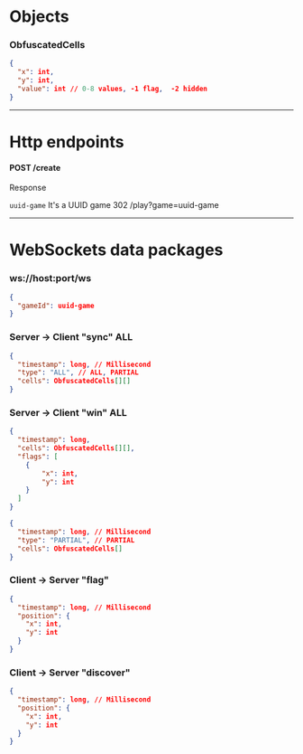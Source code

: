 # Objects

### ObfuscatedCells

```json
{
  "x": int,
  "y": int,
  "value": int // 0-8 values, -1 flag,  -2 hidden
}
```

---

# Http endpoints

#### POST /create

Response

`uuid-game` It's a UUID game
302 /play?game=uuid-game

---

# WebSockets data packages

### ws://host:port/ws

```json
{
  "gameId": uuid-game
}
```

### Server -> Client "sync" ALL

```json
{
  "timestamp": long, // Millisecond
  "type": "ALL", // ALL, PARTIAL
  "cells": ObfuscatedCells[][]
}
```

### Server -> Client "win" ALL
```json
{
  "timestamp": long,
  "cells": ObfuscatedCells[][],
  "flags": [
    {
        "x": int,
        "y": int
    }
  ]
}
```

```json
{
  "timestamp": long, // Millisecond
  "type": "PARTIAL", // PARTIAL
  "cells": ObfuscatedCells[]
}
```
### Client -> Server "flag"

```json
{
  "timestamp": long, // Millisecond
  "position": {
    "x": int,
    "y": int
  }
}
```

### Client -> Server "discover"

```json
{
  "timestamp": long, // Millisecond
  "position": {
    "x": int,
    "y": int
  }
}
```
